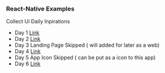 ### React-Native Examples

Collect Ui Daily Inpirations


- Day 1 [Link](http://collectui.com/designers/kedavra/sign-up)
- Day 2 [Link](http://collectui.com/designers/andmironov/checkout)
- Day 3 Landing Page Skipped ( will added for later as a web)
- Day 4 [Link](http://collectui.com/designers/drajmund/calculator)
- Day 5 App Icon Skipped ( can be put as a icon to this app)
- Day 6 [Link](http://collectui.com/designers/getjieyingjun/user-profile)